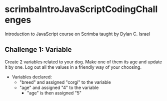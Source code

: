 # scrimbaIntroJavaScriptCodingChallenges
Introduction to JavaScript course on Scrimba taught by Dylan C. Israel

## Challenge 1: Variable 
Create 2 variables related to your dog. Make one of them its age and update it by one. Log out all the values in a friendly way of your choosing. 
* Variables declared: 
    * "breed" and assigned "corgi" to the variable
    * "age" and assigned "4" to the variable
        * "age" is then assigned "5"

